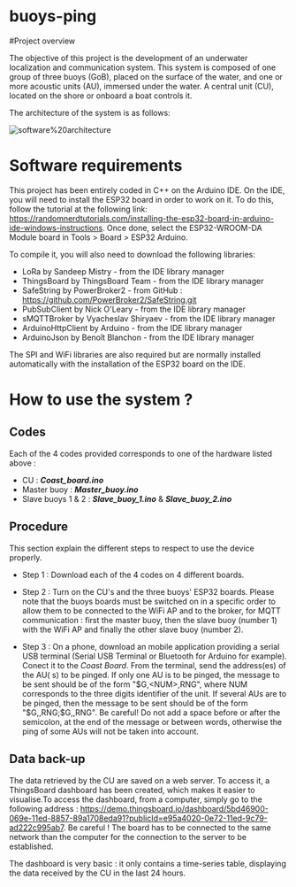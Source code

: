 # buoys-ping

#Project overview

The objective of this project is the development of an underwater localization and communication system. This system is composed of one
group of three buoys (GoB), placed on the surface of the water, and one or more acoustic units (AU), immersed under the water. A central unit (CU), 
located on the shore or onboard a boat controls it.
    
The architecture of the system is as follows: 

![software%20architecture](https://user-images.githubusercontent.com/60877425/182219691-0d513336-d02f-46c3-8320-1a90ee0f3431.png)


# Software requirements

This project has been entirely coded in C++ on the Arduino IDE. On the IDE, you will need to install the ESP32 board in order to work on it. To do this, follow the tutorial at the following link: https://randomnerdtutorials.com/installing-the-esp32-board-in-arduino-ide-windows-instructions. Once done, select the ESP32-WROOM-DA Module board in Tools > Board > ESP32 Arduino.

To compile it, you will also need to download the following libraries:

* LoRa by Sandeep Mistry - from the IDE library manager
* ThingsBoard by ThingsBoard Team - from the IDE library manager
* SafeString by PowerBroker2 - from GitHub : https://github.com/PowerBroker2/SafeString.git
* PubSubClient by Nick O'Leary - from the IDE library manager
* sMQTTBroker by Vyacheslav Shiryaev - from the IDE library manager
* ArduinoHttpClient by Arduino - from the IDE library manager
* ArduinoJson by Benoît Blanchon - from the IDE library manager

The SPI and WiFi libraries are also required but are normally installed automatically with the installation of the ESP32 board on the IDE.


# How to use the system ?

## Codes

Each of the 4 codes provided corresponds to one of the hardware listed above :

* CU : ___Coast_board.ino___
* Master buoy : ___Master_buoy.ino___
* Slave buoys 1 & 2 : ___Slave_buoy_1.ino___ & ___Slave_buoy_2.ino___

## Procedure

This section explain the different steps to respect to use the device properly. 

* Step 1 : Download each of the 4 codes on 4 different boards.

* Step 2 : Turn on the CU's and the three buoys' ESP32 boards. Please note that the buoys boards must be switched on in a specific order to allow them to be connected to the WiFi AP and to the broker, for MQTT communication : first the master buoy, then the slave buoy (number 1) with the WiFi AP and finally the other slave buoy (number 2). 

* Step 3 : On a phone, download an mobile application providing a serial USB terminal (Serial USB Terminal or Bluetooth for Arduino for example). Conect it to the _Coast Board_. From the terminal, send the address(es) of the AU( s) to be pinged. If only one AU is to be pinged, the message to be sent should be of the form "$G,<NUM>,RNG", where NUM corresponds to the three digits identifier of the unit. If several AUs are to be pinged, then the message to be sent should be of the form "$G,<NUM1>,RNG;$G,<NUM2>,RNG". Be careful! Do not add a space before or after the semicolon,  at the end of the message or between words, otherwise the ping of some AUs will not be taken into account.


## Data back-up

The data retrieved by the CU are saved on a web server. To access it, a ThingsBoard dashboard has
been created, which makes it easier to visualise.To access the dashboard, from a computer, simply go to the following address : https://demo.thingsboard.io/dashboard/5bd46900-069e-11ed-8857-89a1708eda91?publicId=e95a4020-0e72-11ed-9c79-ad222c995ab7. Be careful ! The board has to be connected to the same network than the computer for the connection to the server to be established.

The dashboard is very basic : it only contains a time-series table, displaying the data received by the CU in the last 24 hours.

